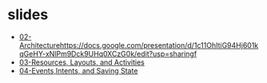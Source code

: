 # slides

* [02-Architecture]()https://docs.google.com/presentation/d/1c11OhItiG94Hj601kqGeHY-xNlPm9Dck9UHq0XCzG0k/edit?usp=sharingf
* [03-Resources, Layouts, and Activities](https://docs.google.com/presentation/d/1evxe3PGgOp8IB06WF9NouYGd3vePJvSLyK6USIvLtnE/edit?usp=sharing)
* [04-Events,Intents, and Saving State](https://docs.google.com/presentation/d/1vazGd_t-ha5t4V7aBwzsdL1hxZYbbIANE6Z_uA15f78/edit?usp=sharing)
